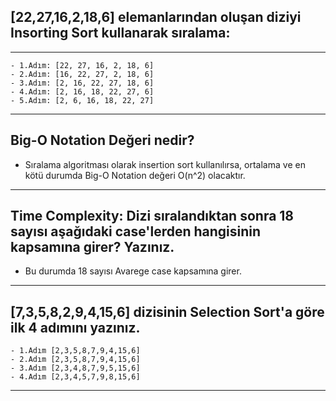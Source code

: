 ## [22,27,16,2,18,6] elemanlarından oluşan diziyi Insorting Sort kullanarak sıralama:
---
```
- 1.Adım: [22, 27, 16, 2, 18, 6]
- 2.Adım: [16, 22, 27, 2, 18, 6]
- 3.Adım: [2, 16, 22, 27, 18, 6] 
- 4.Adım: [2, 16, 18, 22, 27, 6]         
- 5.Adım: [2, 6, 16, 18, 22, 27]
```
---
## Big-O Notation Değeri nedir?

- Sıralama algoritması olarak insertion sort kullanılırsa, ortalama ve en kötü durumda Big-O Notation değeri O(n^2) olacaktır.
---
## Time Complexity: Dizi sıralandıktan sonra 18 sayısı aşağıdaki case'lerden hangisinin kapsamına girer? Yazınız.

 - Bu durumda 18 sayısı Avarege case kapsamına girer.
---
## [7,3,5,8,2,9,4,15,6] dizisinin Selection Sort'a göre ilk 4 adımını yazınız.
```
- 1.Adım [2,3,5,8,7,9,4,15,6] 
- 2.Adım [2,3,5,8,7,9,4,15,6]
- 3.Adım [2,3,4,8,7,9,5,15,6]
- 4.Adım [2,3,4,5,7,9,8,15,6]
```
---
